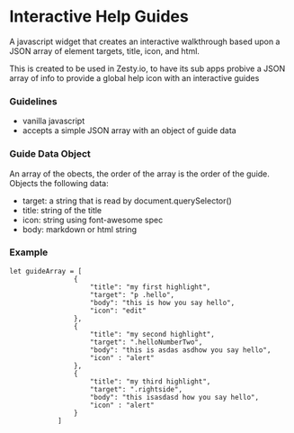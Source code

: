 # Interactive Help Guides

A javascript widget that creates an interactive walkthrough based upon a JSON array of element targets, title, icon, and html.

This is created to be used in Zesty.io, to have its sub apps probive a JSON array of info to provide a global help icon with an interactive guides

### Guidelines

* vanilla javascript 
* accepts a simple JSON array with an object of guide data

### Guide Data Object

An array of the obects, the order of the array is the order of the guide. Objects the following data:

* target: a string that is read by document.querySelector()
* title: string of the title
* icon: string using font-awesome spec
* body: markdown or html string

### Example

```
let guideArray = [
                {
                    "title": "my first highlight",
                    "target": "p .hello",
                    "body": "this is how you say hello",
                    "icon": "edit"
                },
                {
                    "title": "my second highlight",
                    "target": ".helloNumberTwo",
                    "body": "this is asdas asdhow you say hello",
                    "icon" : "alert"
                },
                {
                    "title": "my third highlight",
                    "target": ".rightside",
                    "body": "this isasdasd how you say hello",
                    "icon" : "alert"
                }
            ]
```
